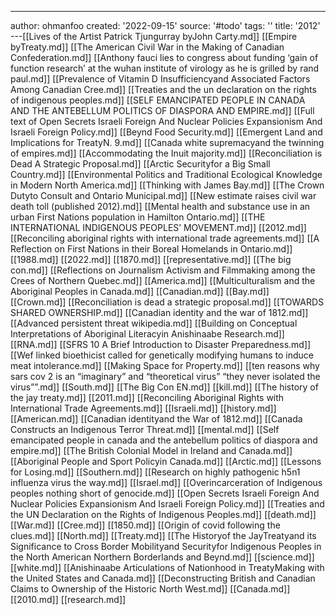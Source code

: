 ---
author: ohmanfoo
created: '2022-09-15'
source: '#todo'
tags: ''
title: '2012'
---[[Lives of the Artist Patrick Tjungurray byJohn Carty.md]]
[[Empire byTreaty.md]]
[[The American Civil War in the Making of Canadian Confederation.md]]
[[Anthony fauci lies to congress about funding ‘gain of function research’ at the wuhan institute of virology as he is grilled by rand paul.md]]
[[Prevalence of Vitamin D Insufficiencyand Associated Factors Among Canadian Cree.md]]
[[Treaties and the un declaration on the rights of indigenous peoples.md]]
[[SELF EMANCIPATED PEOPLE IN CANADA AND THE ANTEBELLUM POLITICS OF DIASPORA AND EMPIRE.md]]
[[Full text of Open Secrets Israeli Foreign And Nuclear Policies Expansionism And Israeli Foreign Policy.md]]
[[Beynd Food Security.md]]
[[Emergent Land and Implications for TreatyN. 9.md]]
[[Canada white supremacyand the twinning of empires.md]]
[[Accommodating the Inuit majority.md]]
[[Reconciliation is Dead A Strategic Proposal.md]]
[[Arctic Securityfor a Big Small Country.md]]
[[Environmental Politics and Traditional Ecological Knowledge in Modern North America.md]]
[[Thinking with James Bay.md]]
[[The Crown Dutyto Consult and Ontario Municipal.md]]
[[New estimate raises civil war death toll (published 2012).md]]
[[Mental health and substance use in an urban First Nations population in Hamilton Ontario.md]]
[[THE INTERNATIONAL INDIGENOUS PEOPLES’ MOVEMENT.md]]
[[2012.md]]
[[Reconciling aboriginal rights with international trade agreements.md]]
[[A Reflection on First Nations in their Boreal Homelands in Ontario.md]]
[[1988.md]]
[[2022.md]]
[[1870.md]]
[[representative.md]]
[[The big con.md]]
[[Reflections on Journalism Activism and Filmmaking among the Crees of Northern Quebec.md]]
[[America.md]]
[[Multiculturalism and the Aboriginal Peoples in Canada.md]]
[[Canadian.md]]
[[Bay.md]]
[[Crown.md]]
[[Reconciliation is dead a strategic proposal.md]]
[[TOWARDS SHARED OWNERSHIP.md]]
[[Canadian identity and the war of 1812.md]]
[[Advanced persistent threat wikipedia.md]]
[[Building on Conceptual Interpretations of Aboriginal Literacyin Anishinaabe Research.md]]
[[RNA.md]]
[[SFRS 10 A Brief Introduction to Disaster Preparedness.md]]
[[Wef linked bioethicist called for genetically modifying humans to induce meat intolerance.md]]
[[Making Space for Property.md]]
[[ten reasons why sars cov 2 is an “imaginary” and “theoretical virus”  “they never isolated the virus””.md]]
[[South.md]]
[[The Big Con EN.md]]
[[kill.md]]
[[The history of the jay treaty.md]]
[[2011.md]]
[[Reconciling Aboriginal Rights with International Trade Agreements.md]]
[[Israeli.md]]
[[history.md]]
[[American.md]]
[[Canadian identityand the War of 1812.md]]
[[Canada Constructs an Indigenous Terror Threat.md]]
[[mental.md]]
[[Self emancipated people in canada and the antebellum politics of diaspora and empire.md]]
[[The British Colonial Model in Ireland and Canada.md]]
[[Aboriginal People and Sport Policyin Canada.md]]
[[Arctic.md]]
[[Lessons for Losing.md]]
[[Southern.md]]
[[Research on highly pathogenic h5n1 influenza virus the way.md]]
[[Israel.md]]
[[Overincarceration of Indigenous peoples nothing short of genocide.md]]
[[Open Secrets Israeli Foreign And Nuclear Policies Expansionism And Israeli Foreign Policy.md]]
[[Treaties and the UN Declaration on the Rights of Indigenous Peoples.md]]
[[death.md]]
[[War.md]]
[[Cree.md]]
[[1850.md]]
[[Origin of covid following the clues.md]]
[[North.md]]
[[Treaty.md]]
[[The Historyof the JayTreatyand its Significance to Cross Border Mobilityand Securityfor Indigenous Peoples in the North American Northern Borderlands and Beynd.md]]
[[science.md]]
[[white.md]]
[[Anishinaabe Articulations of Nationhood in TreatyMaking with the United States and Canada.md]]
[[Deconstructing British and Canadian Claims to Ownership of the Historic North West.md]]
[[Canada.md]]
[[2010.md]]
[[research.md]]
